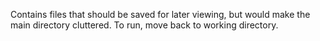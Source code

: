 Contains files that should be saved for later viewing, but would make the main directory cluttered. To run, move back to working directory.